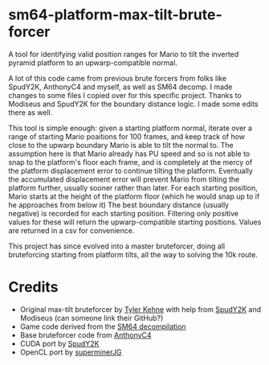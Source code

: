 # sm64-platform-max-tilt-brute-forcer
A tool for identifying valid position ranges for Mario to tilt the inverted pyramid platform to an upwarp-compatible normal.

A lot of this code came from previous brute forcers from folks like SpudY2K, AnthonyC4 and myself, as well as SM64 decomp.
I made changes to some files I copied over for this specific project.
Thanks to Modiseus and SpudY2K for the boundary distance logic. I made some edits there as well.

This tool is simple enough: given a starting platform normal, iterate over a range of starting Mario poaitions for 100 frames, and keep track of how close to the upwarp boundary Mario is able to tilt the normal to.
The assumption here is that Mario already has PU speed and so is not able to snap to the platform's floor each frame, and is completely at the mercy of the platform displacement error to continue tilting the platform. Eventually the accumulated displacement error will prevent Mario from tilting the platform further, usually sooner rather than later.
For each starting position, Mario starts at the height of the platform floor (which he would snap up to if he approaches from below it)
The best boundary distance (usually negative) is recorded for each starting position. Filtering only positive values for these will return the upwarp-compatible starting positions.
Values are returned in a csv for convenience.

This project has since evolved into a master bruteforcer, doing all bruteforcing starting from platform tilts, all the way to solving the 10k route.

# Credits
- Original max-tilt bruteforcer by [Tyler Kehne](https://github.com/TylerKehne) with help from [SpudY2K](https://github.com/SpudY2K) and Modiseus (can someone link their GitHub?)
- Game code derived from the [SM64 decompilation](https://github.com/n64decomp/sm64)
- Base bruteforcer code from [AnthonyC4](https://github.com/acatelan)
- CUDA port by [SpudY2K](https://github.com/SpudY2K)
- OpenCL port by [superminerJG](https://github.com/jgcodes2020)